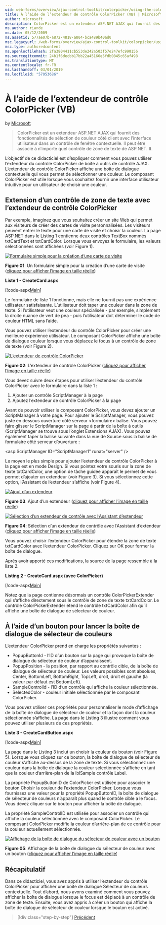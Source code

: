 ```yaml
---
uid: web-forms/overview/ajax-control-toolkit/colorpicker/using-the-colorpicker-control-extender-vb
title: À l’aide de l’extendeur de contrôle ColorPicker (VB) | Microsoft Docs
author: microsoft
description: ColorPicker est un extendeur ASP.NET AJAX qui fournit des fonctionnalités de sélection de couleur côté client avec l’interface utilisateur dans un contrôle de fenêtre contextuelle. Il peut être associé à n’importe quel ASP.NET...
ms.author: riande
ms.date: 05/12/2009
ms.assetid: 577ae07b-a872-4818-a804-bca489b40ad0
msc.legacyurl: /web-forms/overview/ajax-control-toolkit/colorpicker/using-the-colorpicker-control-extender-vb
msc.type: authoredcontent
ms.openlocfilehash: 2fa3804411cb553de242a503f57e247efc990156
ms.sourcegitcommit: 24b1f6decbb17bb22a45166e5fdb0845c65af498
ms.translationtype: MT
ms.contentlocale: fr-FR
ms.lasthandoff: 03/01/2019
ms.locfileid: "57053686"
---
```

<a name="using-the-colorpicker-control-extender-vb"></a>À l’aide de l’extendeur de contrôle ColorPicker (VB)
====================
by [Microsoft](https://github.com/microsoft)

> ColorPicker est un extendeur ASP.NET AJAX qui fournit des fonctionnalités de sélection de couleur côté client avec l’interface utilisateur dans un contrôle de fenêtre contextuelle. Il peut être associé à n’importe quel contrôle de zone de texte de ASP.NET. It.


L’objectif de ce didacticiel est d’expliquer comment vous pouvez utiliser l’extendeur du contrôle ColorPicker de boîte à outils de contrôle AJAX. L’extendeur de contrôle ColorPicker affiche une boîte de dialogue contextuelle qui vous permet de sélectionner une couleur. Le composant ColorPicker est utile lorsque vous souhaitez fournir une interface utilisateur intuitive pour un utilisateur de choisir une couleur.

## <a name="extending-a-textbox-control-with-the-colorpicker-control-extender"></a>Extension d’un contrôle de zone de texte avec l’extendeur de contrôle ColorPicker

Par exemple, imaginez que vous souhaitez créer un site Web qui permet aux visiteurs de créer des cartes de visite personnalisées. Les visiteurs peuvent entrer le texte pour une carte de visite et choisir la couleur. La page ASP.NET dans le Listing 1 contienne deux contrôles TextBox nommés txtCardText et txtCardColor. Lorsque vous envoyez le formulaire, les valeurs sélectionnées sont affichées (voir Figure 1).


[![Formulaire simple pour la création d’une carte de visite](using-the-colorpicker-control-extender-vb/_static/image1.jpg)](using-the-colorpicker-control-extender-vb/_static/image1.png)

**Figure 01**: Un formulaire simple pour la création d’une carte de visite ([cliquez pour afficher l’image en taille réelle](using-the-colorpicker-control-extender-vb/_static/image2.png))


**Liste 1 - CreateCard.aspx**

[!code-aspx[Main](using-the-colorpicker-control-extender-vb/samples/sample1.aspx)]

Le formulaire de liste 1 fonctionne, mais elle ne fournit pas une expérience utilisateur satisfaisante. L’utilisateur doit taper une couleur dans la zone de texte. Si l’utilisateur veut une couleur spécialisée - par exemple, simplement la droite nuance de vert de pea - puis l’utilisateur doit déterminer le code de couleur HTML sans l’aide.

Vous pouvez utiliser l’extendeur du contrôle ColorPicker pour créer une meilleure expérience utilisateur. Le composant ColorPicker affiche une boîte de dialogue couleur lorsque vous déplacez le focus à un contrôle de zone de texte (voir Figure 2).


[![L’extendeur de contrôle ColorPicker](using-the-colorpicker-control-extender-vb/_static/image2.jpg)](using-the-colorpicker-control-extender-vb/_static/image3.png)

**Figure 02**: L’extendeur de contrôle ColorPicker ([cliquez pour afficher l’image en taille réelle](using-the-colorpicker-control-extender-vb/_static/image4.png))


Vous devez suivre deux étapes pour utiliser l’extendeur du contrôle ColorPicker avec le formulaire dans la liste 1 :

1. Ajouter un contrôle ScriptManager à la page
2. Ajoutez l’extendeur de contrôle ColorPicker à la page

Avant de pouvoir utiliser le composant ColorPicker, vous devez ajouter un ScriptManager à votre page. Pour ajouter le ScriptManager, vous pouvez juste en dessous ouverture côté serveur &lt;formulaire&gt; balise. Vous pouvez faire glisser le ScriptManager sur la page à partir de la boîte à outils (ScriptManager se trouve sous l’onglet Extensions AJAX). Vous pouvez également taper la balise suivante dans la vue de Source sous la balise de formulaire côté serveur d’ouverture :

&lt;asp:ScriptManager ID="ScriptManager1" runat="server" /&gt;

Le moyen le plus simple pour ajouter l’extendeur de contrôle ColorPicker à la page est en mode Design. Si vous pointez votre souris sur la zone de texte txtCardColor, une option de tâche guidée apparaît le permet de vous permet d’ajouter un extendeur (voir Figure 3). Si vous sélectionnez cette option, l’Assistant de l’extendeur s’affiche (voir Figure 4).


[![Ajout d’un extendeur](using-the-colorpicker-control-extender-vb/_static/image3.jpg)](using-the-colorpicker-control-extender-vb/_static/image5.png)

**Figure 03**: Ajout d’un extendeur ([cliquez pour afficher l’image en taille réelle](using-the-colorpicker-control-extender-vb/_static/image6.png))


[![Sélection d’un extendeur de contrôle avec l’Assistant d’extendeur](using-the-colorpicker-control-extender-vb/_static/image4.jpg)](using-the-colorpicker-control-extender-vb/_static/image7.png)

**Figure 04**: Sélection d’un extendeur de contrôle avec l’Assistant d’extendeur ([cliquez pour afficher l’image en taille réelle](using-the-colorpicker-control-extender-vb/_static/image8.png))


Vous pouvez choisir l’extendeur ColorPicker pour étendre la zone de texte txtCardColor avec l’extendeur ColorPicker. Cliquez sur OK pour fermer la boîte de dialogue.

Après avoir apporté ces modifications, la source de la page ressemble à la liste 2.

**Listing 2 - CreateCard.aspx (avec ColorPicker)**

[!code-aspx[Main](using-the-colorpicker-control-extender-vb/samples/sample2.aspx)]

Notez que la page contienne désormais un contrôle ColorPickerExtender qui s’affiche directement sous le contrôle de zone de texte txtCardColor. Le contrôle ColorPickerExtender étend le contrôle txtCardColor afin qu’il affiche une boîte de dialogue de sélecteur de couleur.

## <a name="using-a-button-to-launch-the-color-picker-dialog"></a>À l’aide d’un bouton pour lancer la boîte de dialogue de sélecteur de couleurs

L’extendeur ColorPicker prend en charge les propriétés suivantes :

- PopupButtonId - l’ID d’un bouton sur la page qui provoque la boîte de dialogue du sélecteur de couleur d’apparaissent.
- PopupPosition - la position, par rapport au contrôle cible, de la boîte de dialogue de sélecteur de couleur. Les valeurs possibles sont absolues, Center, BottomLeft, BottomRight, TopLeft, droit, droit et gauche (la valeur par défaut est BottomLeft).
- SampleControlId - l’ID d’un contrôle qui affiche la couleur sélectionnée.
- SelectedColor - couleur initiale sélectionnée par le composant ColorPicker.

Vous pouvez utiliser ces propriétés pour personnaliser le mode d’affichage de la boîte de dialogue de sélecteur de couleur et la façon dont la couleur sélectionnée s’affiche. La page dans le Listing 3 illustre comment vous pouvez utiliser plusieurs de ces propriétés.

**Liste 3 - CreateCardButton.aspx**

[!code-aspx[Main](using-the-colorpicker-control-extender-vb/samples/sample3.aspx)]

La page dans le Listing 3 inclut un choisir la couleur du bouton (voir Figure 5). Lorsque vous cliquez sur ce bouton, la boîte de dialogue de sélecteur de couleur s’affiche au-dessus de la zone de texte. Si vous sélectionnez une couleur dans la boîte de dialogue la couleur sélectionnée s’affiche en tant que la couleur d’arrière-plan de la lblSample contrôle Label.

La propriété PopupButtonID de ColorPicker est utilisée pour associer le bouton Choisir la couleur de l’extendeur ColorPicker. Lorsque vous fournissez une valeur pour la propriété PopupButtonID, la boîte de dialogue de sélecteur de couleurs n’apparaît plus quand le contrôle cible a le focus. Vous devez cliquer sur le bouton pour afficher la boîte de dialogue.

La propriété SampleControlID est utilisée pour associer un contrôle qui affiche la couleur sélectionnée avec le composant ColorPicker. Le composant ColorPicker modifie la couleur d’arrière-plan de ce contrôle pour la couleur actuellement sélectionnée.


[![Affichage de la boîte de dialogue du sélecteur de couleur avec un bouton](using-the-colorpicker-control-extender-vb/_static/image5.jpg)](using-the-colorpicker-control-extender-vb/_static/image9.png)

**Figure 05**: Affichage de la boîte de dialogue du sélecteur de couleur avec un bouton ([cliquez pour afficher l’image en taille réelle](using-the-colorpicker-control-extender-vb/_static/image10.png))


## <a name="summary"></a>Récapitulatif

Dans ce didacticiel, vous avez appris à utiliser l’extendeur du contrôle ColorPicker pour afficher une boîte de dialogue Sélecteur de couleurs contextuelle. Tout d’abord, nous avons examiné comment vous pouvez afficher la boîte de dialogue lorsque le focus est déplacé à un contrôle de zone de texte. Ensuite, vous avez appris à créer un bouton qui affiche la boîte de dialogue de sélecteur de couleur lorsque le bouton est activé.

> [!div class="step-by-step"]
> [Précédent](using-the-colorpicker-control-extender-cs.md)
